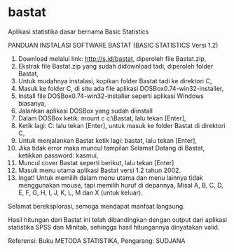 # bastat
Aplikasi statistika dasar bernama Basic Statistics

PANDUAN INSTALASI SOFTWARE BASTAT
(BASIC STATISTICS Versi 1.2)

1. Download melalui link: http://s.id/bastat, diperoleh file Bastat.zip,
2. Ekstrak file Bastat.zip yang sudah didownload tadi, diperoleh folder Bastat,
3. Untuk mudahnya instalasi, kopikan folder Bastat tadi ke direktori C,
4. Masuk ke folder C, di situ ada file aplikasi DOSBox0.74-win32-installer,
5. Install file DOSBox0.74-win32-installer seperti aplikasi Windows biasanya,
6. Jalankan aplikasi DOSBox yang sudah diinstall
7. Dalam DOSBox ketik: mount c c:\Bastat\, lalu tekan [Enter],
8. Ketik lagi: C: lalu tekan [Enter], untuk masuk ke folder Bastat di direktori C,
9. Untuk menjalankan Bastat ketik lagi: bastat, lalu tekan [Enter],
10. Jika tidak error maka muncul tampilan Selamat Datang di Bastat, ketikkan password: kasmui,
11. Muncul cover Bastat seperti berikut, lalu tekan [Enter]
12. Masuk menu utama aplikasi Bastat versi 1.2 tahun 2002.
13. Ingat! Untuk memilih dalam menu utama dan menu lainnya tidak menggunakan mouse, tapi
memilih huruf di depannya, Misal A, B, C, D, E, F, G, H, I, J, K, L, M dan X (untuk keluar).

Selamat bereksplorasi, semoga mendapat manfaat langsung.

Hasil hitungan dari Bastat ini telah dibandingkan dengan output dari aplikasi statistika SPSS dan Minitab, sehingga hasil hitungannya dinyatakan valid.

Referensi: Buku METODA STATISTIKA, Pengarang: SUDJANA
